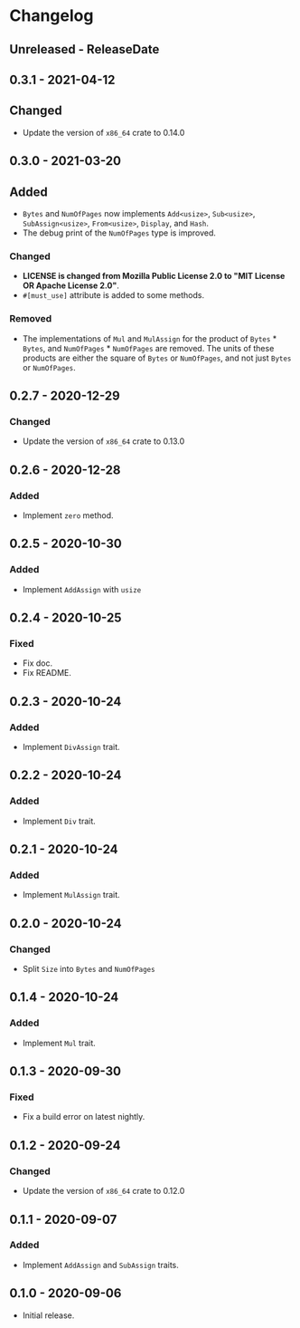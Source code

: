 # Changelog

## Unreleased - ReleaseDate

## 0.3.1 - 2021-04-12
## Changed
- Update the version of `x86_64` crate to 0.14.0

## 0.3.0 - 2021-03-20
## Added
- `Bytes` and `NumOfPages` now implements `Add<usize>`, `Sub<usize>`, `SubAssign<usize>`, `From<usize>`, `Display`, and `Hash`.
- The debug print of the `NumOfPages` type is improved.

### Changed
- **LICENSE is changed from Mozilla Public License 2.0 to "MIT License OR Apache License 2.0"**.
- `#[must_use]` attribute is added to some methods.

### Removed
- The implementations of `Mul` and `MulAssign` for the product of `Bytes` * `Bytes`, and `NumOfPages` * `NumOfPages` are removed. The units of these products are either the square of `Bytes` or `NumOfPages`, and not just `Bytes` or `NumOfPages`.

## 0.2.7 - 2020-12-29
### Changed
- Update the version of `x86_64` crate to 0.13.0

## 0.2.6 - 2020-12-28
### Added
- Implement `zero` method.

## 0.2.5 - 2020-10-30
### Added
- Implement `AddAssign` with `usize`

## 0.2.4 - 2020-10-25
### Fixed
- Fix doc.
- Fix README.

## 0.2.3 - 2020-10-24
### Added
- Implement `DivAssign` trait.

## 0.2.2 - 2020-10-24
### Added
- Implement `Div` trait.

## 0.2.1 - 2020-10-24
### Added
- Implement `MulAssign` trait.

## 0.2.0 - 2020-10-24
### Changed
- Split `Size` into `Bytes` and `NumOfPages`

## 0.1.4 - 2020-10-24
### Added
- Implement `Mul` trait.

## 0.1.3 - 2020-09-30
### Fixed
- Fix a build error on latest nightly.

## 0.1.2 - 2020-09-24
### Changed
- Update the version of `x86_64` crate to 0.12.0

## 0.1.1 - 2020-09-07
### Added
- Implement `AddAssign` and `SubAssign` traits.

## 0.1.0 - 2020-09-06

- Initial release.
